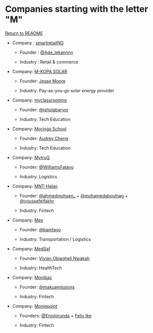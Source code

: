 # Companies starting with the letter "M"

[Return to README](../README.md)

- Company : [smartretailNG](https://twitter.com/smartretailng)

  - Founder : [@Ade_lekannnn](https://twitter.com/Ade_lekannnn)

  - Industry : Retail & commerce

- Company: [M-KOPA SOLAR]()

  - Founder: [Jesse Moore](https://twitter.com/jessemoore)

  - Industry: Pay-as-you-go solar energy provider
  
- Company: [myclassroomng]()

  - Founder: [@isholabaryor](https://twitter.com/isholabaryor)

  - Industry: Tech Education

- Company: [Moringa School](https://www.moringaschool.com/)

  - Founder: [Audrey Cheng](https://www.linkedin.com/in/audrey-cheng1)

  - Industry: Tech Education
 
    
- Company: [MytruQ](https://mytruq.com/)

  - Founder: [@WilliamsFatayo](https://twitter.com/WilliamsFatayo)

  - Industry: Logistics

- Company: [MNT-Halan](https://mnt-halan.com)

  - Founder: [@ahmedmohsen_](https://twitter.com/ahmedmohsen_) + [@mohamedaboulnag](https://twitter.com/mohamedaboulnag) + [@youssefelfakhr](https://twitter.com/youssefelfakhr)

  - Industry: Fintech

- Company: [Max](https://www.max.ng/)

  - Founder: [@bamtayo](https://twitter.com/bamtayo)

  - Industry: Transportation / Logistics
 
  
- Company: [MedSaf](https://www.medsaf.com/)

  - Founder: [Vivian Obiagheli Nwakah](https://www.viviannwakah.com)

  - Industry: HealthTech
 
- Company: [Monibac](https://www.monibac.com/)

  - Founder: [@makuamissions](https://twitter.com/makuamissions)

  - Industry: Fintech

- Company: [Moniepoint](https://moniepoint.com/ng)

  - Founders: [@Eniolorunda](https://twitter.com/Eniolorunda) + [Felix Ike](https://www.linkedin.com/in/felix-ike-b9747158/)

  - Industry: Fintech
